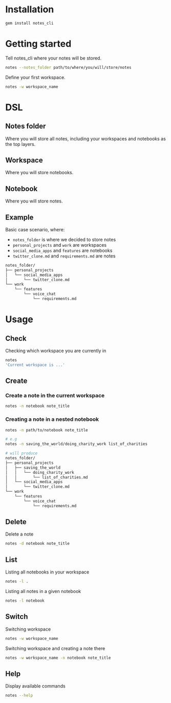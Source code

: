 # Installation
```bash 
gem install notes_cli
```

# Getting started

Tell notes_cli where your notes will be stored.
```bash
notes --notes_folder path/to/where/you/will/store/notes
```

Define your first workspace.
```bash
notes -w workspace_name
```

# DSL
## Notes folder
Where you will store all notes, including your workspaces and notebooks as the top layers.

## Workspace
Where you will store notebooks.

## Notebook
Where you will store notes.

## Example
Basic case scenario, where:  
- `notes_folder` is where we decided to store notes  
- `personal_projects` and `work` are workspaces  
- `social_media_apps` and `features` are notebooks   
- `twitter_clone.md` and `requirements.md` are notes  

```bash
notes_folder/
├── personal_projects
│   └── social_media_apps
│       └── twitter_clone.md
└── work
    └── features
        └── voice_chat
            └── requirements.md
```

# Usage
## Check
Checking which workspace you are currently in
```bash
notes
'Current workspace is ...'
```

## Create
### Create a note in the current workspace
```bash
notes -n notebook note_title
```

### Creating a note in a nested notebook
```bash
notes -n path/to/notebook note_title
```
```bash
# e.g
notes -n saving_the_world/doing_charity_work list_of_charities

# will produce
notes_folder/
├── personal_projects
│   ├── saving_the_world
│   │   └── doing_charity_work
│   │       └── list_of_charities.md
│   └── social_media_apps
│       └── twitter_clone.md
└── work
    └── features
        └── voice_chat
            └── requirements.md
```

## Delete
Delete a note
```bash
notes -d notebook note_title
```

## List
Listing all notebooks in your workspace
```bash
notes -l .
```

Listing all notes in a given notebook
```bash
notes -l notebook
```

## Switch
Switching workspace
```bash
notes -w workspace_name
```

Switching workspace and creating a note there
```bash
notes -w workspace_name -n notebook note_title
```

## Help
Display available commands

```bash
notes --help
```
